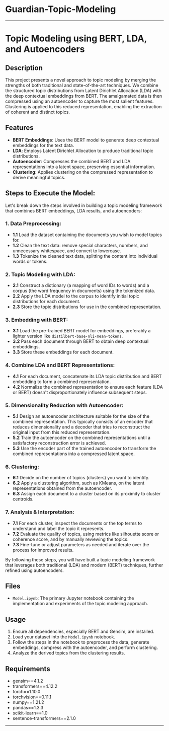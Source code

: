 # Guardian-Topic-Modeling
---
# Topic Modeling using BERT, LDA, and Autoencoders

## Description

This project presents a novel approach to topic modeling by merging the strengths of both traditional and state-of-the-art techniques. We combine the structured topic distributions from Latent Dirichlet Allocation (LDA) with the deep contextual embeddings from BERT. The amalgamated data is then compressed using an autoencoder to capture the most salient features. Clustering is applied to this reduced representation, enabling the extraction of coherent and distinct topics.

## Features

- **BERT Embeddings**: Uses the BERT model to generate deep contextual embeddings for the text data.
- **LDA**: Employs Latent Dirichlet Allocation to produce traditional topic distributions.
- **Autoencoder**: Compresses the combined BERT and LDA representations into a latent space, preserving essential information.
- **Clustering**: Applies clustering on the compressed representation to derive meaningful topics.

## Steps to Execute the Model:

Let's break down the steps involved in building a topic modeling framework that combines BERT embeddings, LDA results, and autoencoders:

### 1. Data Preprocessing:
- **1.1** Load the dataset containing the documents you wish to model topics for.
- **1.2** Clean the text data: remove special characters, numbers, and unnecessary whitespace, and convert to lowercase.
- **1.3** Tokenize the cleaned text data, splitting the content into individual words or tokens.

### 2. Topic Modeling with LDA:
- **2.1** Construct a dictionary (a mapping of word IDs to words) and a corpus (the word frequency in documents) using the tokenized data.
- **2.2** Apply the LDA model to the corpus to identify initial topic distributions for each document.
- **2.3** Store the topic distributions for use in the combined representation.

### 3. Embedding with BERT:
- **3.1** Load the pre-trained BERT model for embeddings, preferably a lighter version like `distilbert-base-nli-mean-tokens`.
- **3.2** Pass each document through BERT to obtain deep contextual embeddings.
- **3.3** Store these embeddings for each document.

### 4. Combine LDA and BERT Representations:
- **4.1** For each document, concatenate its LDA topic distribution and BERT embedding to form a combined representation.
- **4.2** Normalize the combined representation to ensure each feature (LDA or BERT) doesn't disproportionately influence subsequent steps.

### 5. Dimensionality Reduction with Autoencoder:
- **5.1** Design an autoencoder architecture suitable for the size of the combined representation. This typically consists of an encoder that reduces dimensionality and a decoder that tries to reconstruct the original input from this reduced representation.
- **5.2** Train the autoencoder on the combined representations until a satisfactory reconstruction error is achieved.
- **5.3** Use the encoder part of the trained autoencoder to transform the combined representations into a compressed latent space.

### 6. Clustering:
- **6.1** Decide on the number of topics (clusters) you want to identify.
- **6.2** Apply a clustering algorithm, such as KMeans, on the latent representations obtained from the autoencoder.
- **6.3** Assign each document to a cluster based on its proximity to cluster centroids.

### 7. Analysis & Interpretation:
- **7.1** For each cluster, inspect the documents or the top terms to understand and label the topic it represents.
- **7.2** Evaluate the quality of topics, using metrics like silhouette score or coherence score, and by manually reviewing the topics.
- **7.3** Fine-tune or adjust parameters as needed and iterate over the process for improved results.

By following these steps, you will have built a topic modeling framework that leverages both traditional (LDA) and modern (BERT) techniques, further refined using autoencoders.

## Files

- `Model.ipynb`: The primary Jupyter notebook containing the implementation and experiments of the topic modeling approach.

## Usage

1. Ensure all dependencies, especially BERT and Gensim, are installed.
2. Load your dataset into the `Model.ipynb` notebook.
3. Follow the steps in the notebook to preprocess the data, generate embeddings, compress with the autoencoder, and perform clustering.
4. Analyze the derived topics from the clustering results.

## Requirements

- gensim==4.1.2
- transformers==4.12.2
- torch==1.10.0
- torchvision==0.11.1
- numpy==1.21.2
- pandas==1.3.3
- scikit-learn==1.0
- sentence-transformers==2.1.0


---
